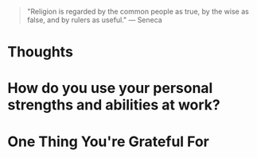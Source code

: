 
> \"Religion is regarded by the common people as true, by the wise as false, and by rulers as useful.\" — Seneca

# Thoughts

# How do you use your personal strengths and abilities at work?

# One Thing You're Grateful For

